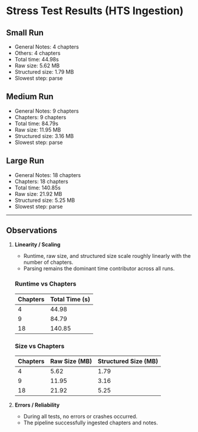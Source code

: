 # Stress Test Results (HTS Ingestion)

## Small Run
- General Notes: 4 chapters
- Others: 4 chapters
- Total time: 44.98s 
- Raw size: 5.62 MB
- Structured size: 1.79 MB
- Slowest step: parse

## Medium Run
- General Notes: 9 chapters
- Chapters: 9 chapters
- Total time: 84.79s 
- Raw size: 11.95 MB
- Structured size: 3.16 MB
- Slowest step: parse

## Large Run
- General Notes: 18 chapters
- Chapters: 18 chapters
- Total time: 140.85s
- Raw size: 21.92 MB
- Structured size: 5.25 MB
- Slowest step: parse

---

## Observations

1. **Linearity / Scaling**  
   - Runtime, raw size, and structured size scale roughly linearly with the number of chapters.  
   - Parsing remains the dominant time contributor across all runs.  

   ### Runtime vs Chapters

   | Chapters | Total Time (s) |
   |----------|----------------|
   | 4        | 44.98          |
   | 9        | 84.79          |
   | 18       | 140.85         |

   ### Size vs Chapters

   | Chapters | Raw Size (MB) | Structured Size (MB) |
   |----------|---------------|---------------------|
   | 4        | 5.62          | 1.79                |
   | 9        | 11.95         | 3.16                |
   | 18       | 21.92         | 5.25                |
 
2. **Errors / Reliability**  
   - During all tests, no errors or crashes occurred.  
   - The pipeline successfully ingested chapters and notes.
